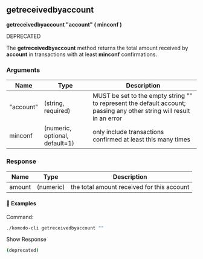## getreceivedbyaccount

**getreceivedbyaccount "account" ( minconf )**

DEPRECATED

The **getreceivedbyaccount** method returns the total amount received by **account** in transactions with at least **minconf** confirmations.

### Arguments

| Name      | Type                           | Description                                                  |
| --------- | ------------------------------ | ------------------------------------------------------------ |
| "account" | (string, required)             | MUST be set to the empty string "" to represent the default account; passing any other string will result in an error |
| minconf   | (numeric, optional, default=1) | only include transactions confirmed at least this many times |

### Response

| Name   | Type      | Description                                |
| ------ | --------- | ------------------------------------------ |
| amount | (numeric) | the total amount received for this account |

#### 📌 Examples

Command:

```bash
./komodo-cli getreceivedbyaccount ""
```

Show Response

```bash
(deprecated)
```